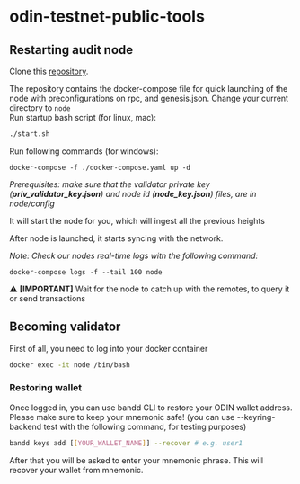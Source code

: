 # odin-testnet-public-tools

## Restarting audit node

Clone this [repository](https://github.com/GeoDB-Limited/odin-testnet-public-tools).



The repository contains the docker-compose file for quick launching of the node with preconfigurations on rpc, and
genesis.json. Change your current directory to ```node``` <br>
Run startup bash script (for linux, mac):

```bash
./start.sh
```

Run following commands (for windows):

```
docker-compose -f ./docker-compose.yaml up -d
```


_Prerequisites: make sure that the validator private key (**priv_validator_key.json**) and node id (**node_key.json**) files, are in node/config_

It will start the node for you, which will ingest all the previous heights

After node is launched, it starts syncing with the network.

_Note: Check our nodes real-time logs with the following command:_

```docker-compose logs -f --tail 100 node```

⚠ **[IMPORTANT]** Wait for the node to catch up with the remotes, to query it or send transactions

## Becoming validator

First of all, you need to log into your docker container

```bash
docker exec -it node /bin/bash
```

### Restoring wallet

Once logged in, you can use bandd CLI to restore your ODIN wallet address. Please make sure to keep your mnemonic safe!
(you can use --keyring-backend test with the following command, for testing purposes)

```bash
bandd keys add [[YOUR_WALLET_NAME]] --recover # e.g. user1
```

After that you will be asked to enter your mnemonic phrase. This will recover your wallet from mnemonic.